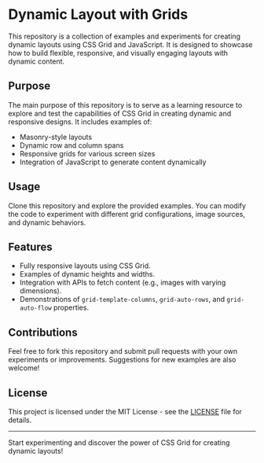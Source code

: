 # Dynamic Layout with Grids

This repository is a collection of examples and experiments for creating dynamic layouts using CSS Grid and JavaScript. It is designed to showcase how to build flexible, responsive, and visually engaging layouts with dynamic content.

## **Purpose**

The main purpose of this repository is to serve as a learning resource to explore and test the capabilities of CSS Grid in creating dynamic and responsive designs. It includes examples of:

- Masonry-style layouts
- Dynamic row and column spans
- Responsive grids for various screen sizes
- Integration of JavaScript to generate content dynamically

## **Usage**

Clone this repository and explore the provided examples. You can modify the code to experiment with different grid configurations, image sources, and dynamic behaviors.

## **Features**

- Fully responsive layouts using CSS Grid.
- Examples of dynamic heights and widths.
- Integration with APIs to fetch content (e.g., images with varying dimensions).
- Demonstrations of `grid-template-columns`, `grid-auto-rows`, and `grid-auto-flow` properties.

## **Contributions**

Feel free to fork this repository and submit pull requests with your own experiments or improvements. Suggestions for new examples are also welcome!

## **License**

This project is licensed under the MIT License - see the [LICENSE](LICENSE) file for details.

---

Start experimenting and discover the power of CSS Grid for creating dynamic layouts!
